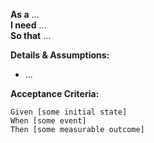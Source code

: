 **As a** ...  
**I need** ...  
**So that** ...  

**Details & Assumptions:** 
* ...

**Acceptance Criteria:**

```
Given [some initial state]
When [some event]
Then [some measurable outcome]
```
